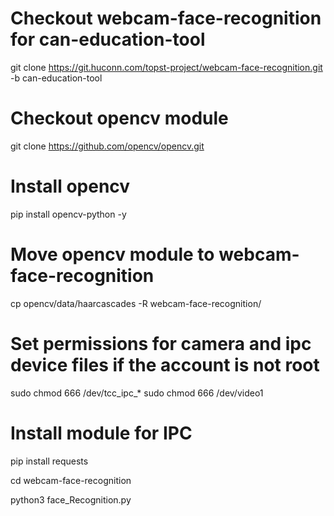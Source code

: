 # Checkout webcam-face-recognition for can-education-tool
git clone https://git.huconn.com/topst-project/webcam-face-recognition.git -b can-education-tool

# Checkout opencv module
git clone https://github.com/opencv/opencv.git

# Install opencv 
pip install opencv-python -y

# Move opencv module to webcam-face-recognition
cp opencv/data/haarcascades -R webcam-face-recognition/

# Set permissions for camera and ipc device files if the account is not root
sudo chmod 666 /dev/tcc_ipc_*
sudo chmod 666 /dev/video1

# Install module for IPC
pip install requests

cd webcam-face-recognition

python3 face_Recognition.py
